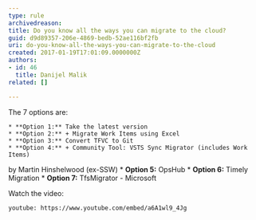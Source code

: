 ```yaml
---
type: rule
archivedreason: 
title: Do you know all the ways you can migrate to the cloud?
guid: d9d89357-206e-4869-bedb-52ae116bf2fb
uri: do-you-know-all-the-ways-you-can-migrate-to-the-cloud
created: 2017-01-19T17:01:09.0000000Z
authors:
- id: 46
  title: Danijel Malik
related: []

---
```


The 7 options are:

<!--endintro-->

    * **Option 1:** Take the latest version
    * **Option 2:** + Migrate Work Items using Excel
    * **Option 3:** Convert TFVC to Git
    * **Option 4:** + Community Tool: VSTS Sync Migrator (includes Work Items)
by Martin Hinshelwood (ex-SSW)
    * **Option 5:** OpsHub
    * **Option 6:** Timely Migration
    * **Option 7:** TfsMigrator - Microsoft


Watch the video:


`youtube: https://www.youtube.com/embed/a6A1wl9_4Jg`
